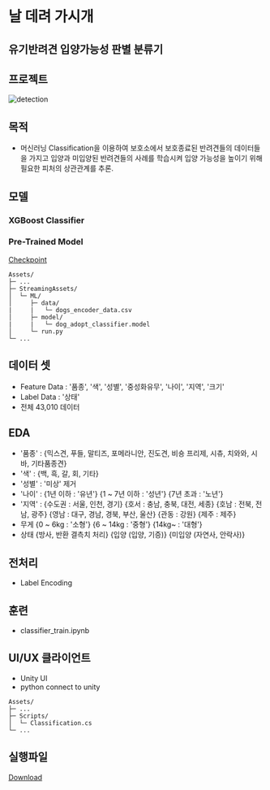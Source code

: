 # 날 데려 가시개

## 유기반려견 입양가능성 판별 분류기

## 프로젝트

![detection](https://github.com/user-attachments/assets/1dbe9c9b-50dc-407b-9904-f43659638f55)

## 목적

- 머신러닝 Classification을 이용하여 보호소에서 보호종료된 반려견들의 데이터들을 가지고 입양과 미입양된 반려견들의 사례를 학습시켜 입양 가능성을 높이기 위해 필요한 피처의 상관관계를 추론.

## 모델

### XGBoost Classifier

### Pre-Trained Model

[Checkpoint](https://drive.google.com/file/d/1-8JBnXVFP4lwa0cpHpZA96AeOvFS3hd6/view?usp=drive_link)

```
Assets/
├─ ...
├─ StreamingAssets/
│  └─ ML/
│     ├─ data/
|     |   └─ dogs_encoder_data.csv
│     ├─ model/
|     |   └─ dog_adopt_classifier.model
│     └─ run.py
└─ ...
```

## 데이터 셋

- Feature Data : '품종', '색', '성별', '중성화유무', '나이', '지역', '크기'
- Label Data : '상태'
- 전체 43,010 데이터

## EDA

- '품종' : 
  {믹스견, 푸들, 말티즈, 포메라니안, 진도견, 비숑 프리제, 시츄, 치와와, 시바, 기타품종견}
- '색' :
  {백, 흑, 갈, 회, 기타}
- '성별' :
  '미상' 제거
- '나이' :
  {1년 이하 : '유년'} 
  {1 ~ 7년 이하 : '성년'} 
  {7년 초과 : '노년'}
- '지역' :
  {수도권 : 서울, 인천, 경기}
  {호서 : 충남, 충북, 대전, 세종}
  {호남 : 전북, 전남, 광주}
  {영남 : 대구, 경남, 경북, 부산, 울산}
  {관동 : 강원}
  {제주 : 제주}
- 무게
  {0 ~ 6kg : '소형'}
  {6 ~ 14kg : '중형'}
  {14kg~ : '대형'}
- 상태
  {방사, 반환 결측치 처리}
  {입양 (입양, 기증)}
  {미입양 (자연사, 안락사)}

## 전처리

- Label Encoding

## 훈련

- classifier_train.ipynb

## UI/UX 클라이언트

- Unity UI
- python connect to unity

```
Assets/
├─ ...
├─ Scripts/
│  └─ Classification.cs
└─ ...
```
## 실행파일
[Download](https://drive.google.com/file/d/15_0xkeu8tbjGGqwVO2twnxw5MWyPtdzU/view?usp=drive_link)
